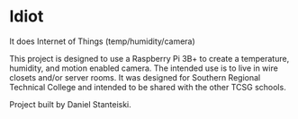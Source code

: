 # Idiot
It does Internet of Things (temp/humidity/camera)


This project is designed to use a Raspberry Pi 3B+ to create a temperature, humidity, and motion enabled camera.  The intended use is to live in wire closets and/or server rooms.
It was designed for Southern Regional Technical College and intended to be shared with the other TCSG schools.



Project built by Daniel Stanteiski.
